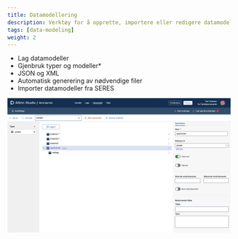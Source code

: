 ```yaml
---
title: Datamodellering
description: Verktøy for å opprette, importere eller redigere datamodeller i Altinn Studio
tags: [data-modeling]
weight: 2
---
```


- Lag datamodeller
- Gjenbruk typer og modeller*
- JSON og XML
- Automatisk generering av nødvendige filer
- Importer datamodeller fra SERES

![Datamodellering](./datamodeling-tool.png "Datamodellering")